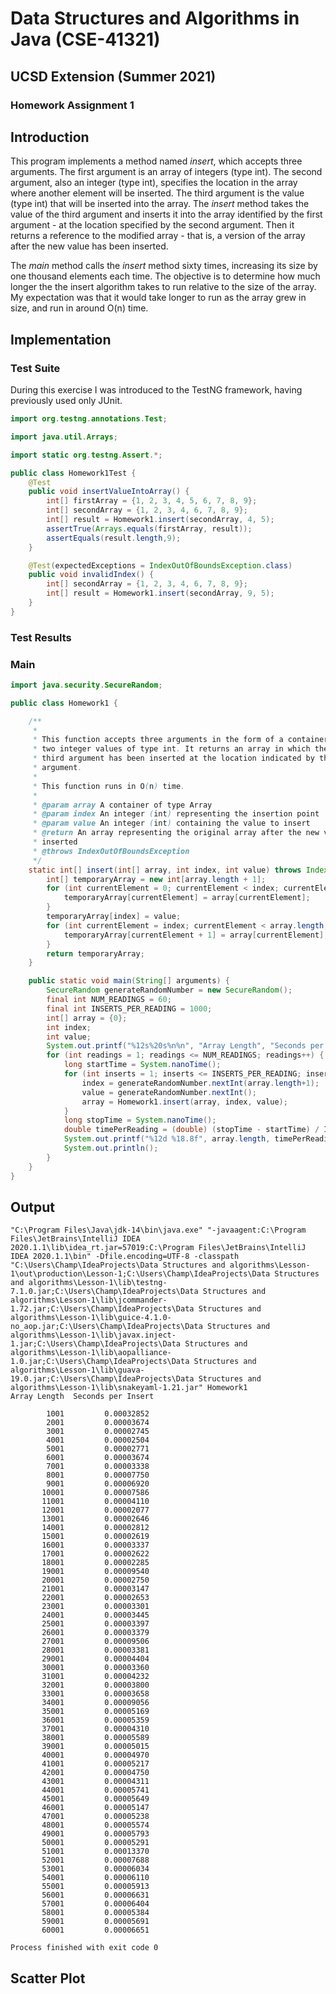 # Data Structures and Algorithms in Java (CSE-41321)
## UCSD Extension (Summer 2021)
### Homework Assignment 1

## Introduction
This program implements a method named *insert*, which accepts three arguments. The first argument is an array of 
integers (type int). The second argument, also an integer (type int), specifies the location in the array where 
another element will be inserted. The third argument is the value (type int) that will be inserted into the array. 
The *insert* method takes the value of the third argument and inserts it into the array identified by the first 
argument - at the location specified by the second argument. Then it returns a reference to the modified array - 
that is, a version of the array after the new value has been inserted.

The *main* method calls the *insert* method sixty times, increasing its size by one thousand elements each time. The
objective is to determine how much longer the the insert algorithm takes to run relative to the size of the array. My
expectation was that it would take longer to run as the array grew in size, and run in around O(n) time.
## Implementation
### Test Suite
During this exercise I was introduced to the TestNG framework, having previously used only JUnit.
```java
import org.testng.annotations.Test;

import java.util.Arrays;

import static org.testng.Assert.*;

public class Homework1Test {
    @Test
    public void insertValueIntoArray() {
        int[] firstArray = {1, 2, 3, 4, 5, 6, 7, 8, 9};
        int[] secondArray = {1, 2, 3, 4, 6, 7, 8, 9};
        int[] result = Homework1.insert(secondArray, 4, 5);
        assertTrue(Arrays.equals(firstArray, result));
        assertEquals(result.length,9);
    }

    @Test(expectedExceptions = IndexOutOfBoundsException.class)
    public void invalidIndex() {
        int[] secondArray = {1, 2, 3, 4, 6, 7, 8, 9};
        int[] result = Homework1.insert(secondArray, 9, 5);
    }
}
```
### Test Results

### Main
```java
import java.security.SecureRandom;

public class Homework1 {

    /**
     *
     * This function accepts three arguments in the form of a container, followed by
     * two integer values of type int. It returns an array in which the value of the
     * third argument has been inserted at the location indicated by the second
     * argument.
     *
     * This function runs in O(n) time.
     *
     * @param array A container of type Array
     * @param index An integer (int) representing the insertion point
     * @param value An integer (int) containing the value to insert
     * @return An array representing the original array after the new value has been
     * inserted
     * @throws IndexOutOfBoundsException
     */
    static int[] insert(int[] array, int index, int value) throws IndexOutOfBoundsException {
        int[] temporaryArray = new int[array.length + 1];                           // O(1)
        for (int currentElement = 0; currentElement < index; currentElement++) {    // O(n)
            temporaryArray[currentElement] = array[currentElement];                 // O(1)
        }
        temporaryArray[index] = value;                                              // O(1)
        for (int currentElement = index; currentElement < array.length; currentElement++) { // O(n)
            temporaryArray[currentElement + 1] = array[currentElement];             // O(1)
        }
        return temporaryArray;                                                      // O(1)
    }

    public static void main(String[] arguments) {
        SecureRandom generateRandomNumber = new SecureRandom();
        final int NUM_READINGS = 60;
        final int INSERTS_PER_READING = 1000;
        int[] array = {0};
        int index;
        int value;
        System.out.printf("%12s%20s%n%n", "Array Length", "Seconds per Insert");
        for (int readings = 1; readings <= NUM_READINGS; readings++) {
            long startTime = System.nanoTime();
            for (int inserts = 1; inserts <= INSERTS_PER_READING; inserts++) {
                index = generateRandomNumber.nextInt(array.length+1);
                value = generateRandomNumber.nextInt();
                array = Homework1.insert(array, index, value);
            }
            long stopTime = System.nanoTime();
            double timePerReading = (double) (stopTime - startTime) / INSERTS_PER_READING;
            System.out.printf("%12d %18.8f", array.length, timePerReading/1_000_000_000);
            System.out.println();
        }
    }
}

```
## Output
```text
"C:\Program Files\Java\jdk-14\bin\java.exe" "-javaagent:C:\Program Files\JetBrains\IntelliJ IDEA 2020.1.1\lib\idea_rt.jar=57019:C:\Program Files\JetBrains\IntelliJ IDEA 2020.1.1\bin" -Dfile.encoding=UTF-8 -classpath "C:\Users\Champ\IdeaProjects\Data Structures and algorithms\Lesson-1\out\production\Lesson-1;C:\Users\Champ\IdeaProjects\Data Structures and algorithms\Lesson-1\lib\testng-7.1.0.jar;C:\Users\Champ\IdeaProjects\Data Structures and algorithms\Lesson-1\lib\jcommander-1.72.jar;C:\Users\Champ\IdeaProjects\Data Structures and algorithms\Lesson-1\lib\guice-4.1.0-no_aop.jar;C:\Users\Champ\IdeaProjects\Data Structures and algorithms\Lesson-1\lib\javax.inject-1.jar;C:\Users\Champ\IdeaProjects\Data Structures and algorithms\Lesson-1\lib\aopalliance-1.0.jar;C:\Users\Champ\IdeaProjects\Data Structures and algorithms\Lesson-1\lib\guava-19.0.jar;C:\Users\Champ\IdeaProjects\Data Structures and algorithms\Lesson-1\lib\snakeyaml-1.21.jar" Homework1
Array Length  Seconds per Insert

        1001         0.00032852
        2001         0.00003674
        3001         0.00002745
        4001         0.00002504
        5001         0.00002771
        6001         0.00003674
        7001         0.00003338
        8001         0.00007750
        9001         0.00006920
       10001         0.00007586
       11001         0.00004110
       12001         0.00002077
       13001         0.00002646
       14001         0.00002812
       15001         0.00002619
       16001         0.00003337
       17001         0.00002622
       18001         0.00002285
       19001         0.00009540
       20001         0.00002750
       21001         0.00003147
       22001         0.00002653
       23001         0.00003301
       24001         0.00003445
       25001         0.00003397
       26001         0.00003379
       27001         0.00009506
       28001         0.00003381
       29001         0.00004404
       30001         0.00003360
       31001         0.00004232
       32001         0.00003800
       33001         0.00003658
       34001         0.00009056
       35001         0.00005169
       36001         0.00005359
       37001         0.00004310
       38001         0.00005589
       39001         0.00005015
       40001         0.00004970
       41001         0.00005217
       42001         0.00004750
       43001         0.00004311
       44001         0.00005741
       45001         0.00005649
       46001         0.00005147
       47001         0.00005238
       48001         0.00005574
       49001         0.00005793
       50001         0.00005291
       51001         0.00013370
       52001         0.00007688
       53001         0.00006034
       54001         0.00006110
       55001         0.00005913
       56001         0.00006631
       57001         0.00006404
       58001         0.00005384
       59001         0.00005691
       60001         0.00006651

Process finished with exit code 0
```
## Scatter Plot
